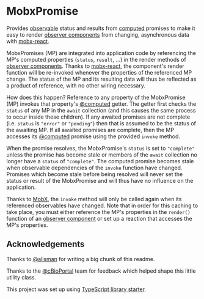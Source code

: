 # MobxPromise

Provides
[observable](https://mobx.js.org/refguide/api.html) 
status and results from 
[computed](https://mobx.js.org/refguide/computed-decorator.html) 
promises to make it easy to render
[observer components](https://mobx.js.org/refguide/observer-component.html)
from changing, asynchronous data with
[mobx-react](https://github.com/mobxjs/mobx-react).

MobxPromises (MP) are integrated into application code by referencing the MP's
computed properties (`status`, `result`, ...) in the render methods of
[observer components](https://mobx.js.org/refguide/observer-component.html).
Thanks to 
[mobx-react](https://github.com/mobxjs/mobx-react), 
the component's render function will be re-invoked whenever the properties 
of the referenced MP change. The status of the MP and its resulting data will
thus be reflected as a product of reference, with no other wiring necessary.

How does this happen? Reference to any property of the MobxPromise (MP) invokes that property's
[@computed](https://mobx.js.org/refguide/computed-decorator.html)
getter. The getter first checks the `status` of any MP in the `await` collection
(and this causes the same process to occur inside these children). If any awaited promises are
not complete (i.e. `status` is `"error"` or `"pending"`) then that is assumed to be the status 
of the awaiting MP. If all awaited promises are complete, then the MP accesses its
[@computed](https://mobx.js.org/refguide/computed-decorator.html)
promise using the provided `invoke` method.

When the promise resolves, the MobxPromise's `status` is set to `"complete"` unless the promise
has become stale or members of the `await` collection no longer have a `status` of `"complete"`.
The computed promise becomes stale when observable dependencies of the `invoke` function have
changed. Promises which become stale before being resolved will never set the status or result 
of the MobxPromise and will thus have no influence on the application.

Thanks to
[MobX](https://github.com/mobxjs/mobx),
the `invoke` method will only be called again when its referenced observables have changed.
Note that in order for this caching to take place, you must either reference the MP's 
properties in the `render()` function of an
[observer component](https://mobx.js.org/refguide/observer-component.html)
or set up a reaction that accesses the MP's properties. 

## Acknowledgements

Thanks to [@alisman](https://github.com/alisman) for writing a big chunk of this readme.

Thanks to the [@cBioPortal](https://github.com/cBioPortal) team for feedback which helped shape this little utility class.

This project was set up using [TypeScript library starter](https://github.com/alexjoverm/typescript-library-starter).

